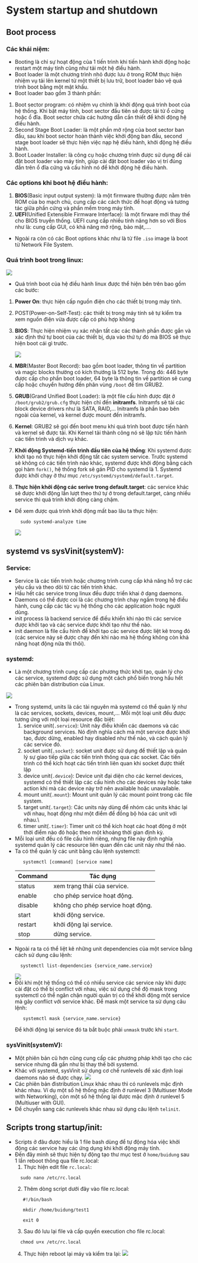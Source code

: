 # System startup and shutdown

## Boot process
### Các khái niệm:
- Booting là chỉ sự hoạt động của 1 tiến trình khi tiến hành khởi động hoặc restart một máy tính cũng như tải một hệ điều hành.
- Boot loader là một chương trình nhỏ được lưu ở trong ROM thực hiện nhiệm vụ tải lên kernel từ một thiết bị lưu trữ, boot loader bảo vệ quá trình boot bằng một mật khẩu.
- Boot loader bao gồm 3 thành phần:
1. Boot sector program: có nhiệm vụ chính là khởi động quá trình boot của hệ thống. Khi bật máy tính, boot sector đầu tiên sẽ được tải từ ổ cứng hoặc ổ đĩa. Boot sector chứa các hướng dẫn cần thiết để khởi động hệ điều hành.
2. Second Stage Boot Loader: là một phần mở rộng của boot sector ban đầu, sau khi boot sector hoàn thành việc khởi động ban đầu, second stage boot loader sẽ thực hiện việc nạp hệ điều hành, khởi động hệ điều hành.
3. Boot Loader Installer: là công cụ hoặc chương trình được sử dụng để cài đặt boot loader vào máy tính, giúp cài đặt boot loader vào vị trí đúng đắn trên ổ đĩa cứng và cấu hình nó để khởi động hệ điều hành.
### Các options khi boot hệ điều hành:
1. **BIOS**(Basic input output system): là một firmware thường được nằm trên ROM của bo mạch chủ, cung cấp các cách thức để hoạt động và tương tác giữa phần cứng và phần mềm trong máy tính.
2. **UEFI**(Unified Extensible Firmware Interface): là một firware mới thay thế cho BIOS truyền thống. UEFI cung cấp nhiều tính năng hơn so với Bios như là: cung cấp GUI, có khả năng mở rộng, bảo mật,....
- Ngoài ra còn có các Boot options khác như là từ file `.iso` image là boot từ Network File System.
### Quá trình boot trong linux:
![](image/Linux-boot-process.png)
- Quá trình boot của hệ điều hành linux được thể hiện bên trên bao gồm các bước:
1. **Power On**: thực hiện cấp nguồn điện cho các thiết bị trong máy tính.
2. POST(Power-on-Self-Test): các thiết bị trong máy tính sẽ tự kiểm tra xem nguồn điện vừa được cấp có phù hợp không
3. **BIOS**: Thực hiện nhiệm vụ xác nhận tất các các thành phần được gắn và xác định thứ tự boot của các thiết bị, dựa vào thứ tự đó mà BIOS sẽ thực hiện boot cái gì trước.

     ![](image/Boot-Device-Order.png)

4. **MBR**(Master Boot Record): bao gồm boot loader, thông tin về partition và magic blocks  thường có kích thướng là 512 byte. Trong đó: 446 byte được cấp cho phần boot loader, 64 byte là thông tin về partition sẽ cung cấp hoặc chuyển hướng đến phân vùng `/boot` để tìm GRUB2.
5. **GRUB**(Grand Unified Boot Loader): là một file cấu hình được đặt ở `/boot/grub2/grub.cfg` thực hiện chỉ đến **initramfs**. Initramfs sẽ tải các block device drivers như là SATA, RAID,... Initramfs là phần bao bên ngoài của kernel, và kernel được mount đến initramfs.
6. **Kernel**: GRUB2 sẽ gọi đến boot menu khi quá trình boot được tiến hành và kernel sẽ được tải. Khi Kernel tải thành công nó sẽ lập tức tiến hành các tiến trình và dịch vụ khác.
7. **Khởi động Systemd-tiến trình đầu tiên của hệ thống**: Khi systemd được khởi tạo nó thực hiện khởi động tất các system service. Trước systemd sẽ không có các tiến trình nào khác, systemd được khởi động bằng cách gọi hàm `fork()`, hệ thống fork sẽ gán PID cho systemd là 1. Systemd được khởi chạy ở thư mục `/etc/systemd/systemd/default.target`. 
8. **Thực hiện khởi động các serive trong default.target**: các service khác sẽ được khởi động lần lượt theo thứ tự ở trong default.target, càng nhiều service thì quá trình khởi động càng chậm.
- Để xem được quá trình khởi động mất bao lâu ta thực hiện:
  ```
    sudo systemd-analyze time
  ```
  ![](image/analyze-time.png)

## systemd vs sysVinit(systemV):
### Service:
- Service là các tiến trình hoặc chương trình cung cấp khả năng hỗ trợ các yêu cầu và theo dõi từ các tiến trình khác.
- Hầu hết các service trong linux đều được triển khai ở dạng daemons.
- Daemons có thể được coi là các chương trình chạy ngầm trong hệ điều hành, cung cấp các tác vụ hệ thống cho các application hoặc người dùng.
- init process là backend service để điều khiển khi nào thì các service được khởi tạo và các service được khởi tạo như thế nào.
- init daemon là file cấu hình để khởi tạo các service được liệt kê trong đó (các service này sẽ được chạy đến khi nào mà hệ thống không còn khả năng hoạt động nữa thì thôi).
### systemd: 
- Là một chương trình cung cấp các phương thức khởi tạo, quản lý cho các service, systemd được sử dụng một cách phổ biến trong hầu hết các phiên bản distribution của Linux.

![](image/Systemd-components.png)
- Trong systemd, units là các tài nguyên mà systemd có thể quản lý như là các services, sockets, devices, mount,... Mỗi một loại unit đều được tương ứng với một loại resource đặc biệt:
  1. service unit(`.service`): Unit này điều khiển các daemons và các background services. Nó định nghĩa cách mà một service được khởi tạo, được dừng, enabled hay disabled như thế nào, và cách quản lý các service đó.
  2. socket unit(`.socket`): socket unit được sử dụng để thiết lập và quản lý sự giao tiếp giữa các tiến trình thông qua các socket. Các tiến trình có thể kích hoạt các tiến trình liên quan khi socket được thiết lập
  3. device unit(`.device`): Device unit đại diện cho các kernel devices, systemd có thể thiết lập các cấu hình cho các devices này hoặc take action khi mà các device này trở nên available hoặc unavailable.
  4. mount unit(`.mount`): Mount unit quản lý các mount point trong các file system.
  5. target unit(`.target`): Các units này dùng để nhóm các units khác lại với nhau, hoạt động như một điểm để đồng bộ hóa các unit với nhau.\
  6. timer unit(`.timer`): Timer unit có thể kích hoạt các hoạt động ở một thời điểm nào đó hoặc theo một khoảng thời gian định kỳ.
- Mỗi loại unit đều có file cấu hình riêng, nhưng file này định nghĩa systemd quản lý các resource liên quan đến các unit này như thế nào.
- Ta có thể quản lý các unit bằng câu lệnh systemctl:
  ```
     systemctl [command] [service name]
  ```
  Command|Tác dụng
  ---|---
  status| xem trạng thái của service.
  enable| cho phép service hoạt động.
  disable| không cho phép service hoạt động.
  start| khởi động service.
  restart| khởi động lại service.
  stop| dừng service.
- Ngoài ra ta có thể liệt kê những unit dependencies của một service bằng cách sử dụng câu lệnh: 
  ```
    systemctl list-dependencies {service_name.service}
  ```
  ![](image/list-dependencies.png)
- Đôi khi một hệ thống có thể có nhiều service các service này khi được cài đặt có thể bị conflict với nhau, việc sử dụng chế độ mask trong systemctl có thể ngăn chặn người quản trị có thể khởi động một service mà gây conflict với service khác. Để mask một service ta sử dụng câu lệnh:
  ```
     systemctl mask {service_name.service}
  ```
  Để khởi động lại service đó ta bắt buộc phải `unmask` trước khi `start`.
### sysVinit(systemV):
- Một phiên bản cũ hơn cũng cung cấp các phương pháp khởi tạo cho các service nhưng đã gần như bị thay thế bởi systemd.
- Khác với systemd, sysVinit sử dụng cơ chế runlevels để xác định loại daemons nào sẽ được chạy.
![](image/Runlevel.png)
- Các phiên bản đistribution Linux khác nhau thì có runlevels mặc định khác nhau. Ví dụ một số hệ thống mặc định ở runlevel 3 (Multiuser Mode with Networking), còn một số hệ thống lại được mặc định ở runlevel 5 (Multiuser with GUI).
- Để chuyển sang các runlevels khác nhau sử dụng câu lệnh `telinit`.

## Scripts trong startup/init: 
- Scripts ở đâu được hiểu là 1 file bash dùng để tự động hóa việc khởi động các service hay các ứng dụng khi khởi động máy tính.
- Đến đây mình sẽ thực hiện tự động tạo thư mục test ở `home/buidung` sau 1 lần reboot thông qua file rc.local:
   1. Thực hiện edit file `rc.local`: 
    ```
      sudo nano /etc/rc.local
    ```
   2. Thêm dòng script dưới đây vào file rc.local:
    ```
       #!/bin/bash

       mkdir /home/buidung/test1

       exit 0
    ```
   3. Sau đó lưu lại file và cấp quyền execution cho file rc.local:
    ```
      chmod u+x /etc/rc.local
    ``` 
   4. Thực hiện reboot lại máy và kiểm tra lại:
    ![](image/rc-local.png)

